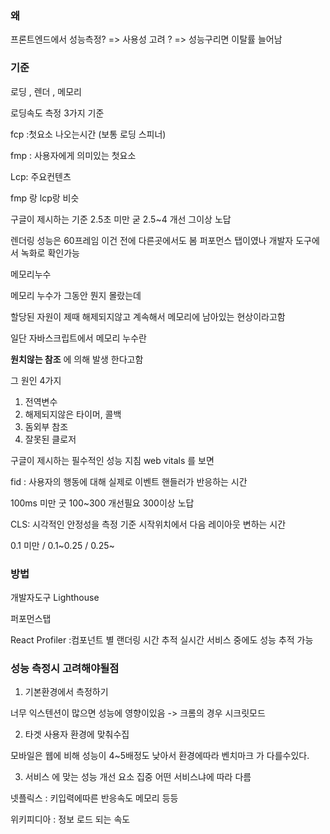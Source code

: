 ### 왜

프론트엔드에서 성능측정? => 사용성 고려 ? => 성능구리면 이탈률 늘어남

### 기준

로딩 , 렌더 , 메모리

로딩속도 측정 3가지 기준

fcp :첫요소 나오는시간 (보통 로딩 스피너)

fmp : 사용자에게 의미있는 첫요소

Lcp: 주요컨텐츠

fmp 랑 lcp랑 비슷

구글이 제시하는 기준 2.5초 미만 굳 2.5~4 개선 그이상 노답

렌더링 성능은 60프레임 이건 전에 다른곳에서도 봄 퍼포먼스 탭이였나 개발자 도구에서 녹화로 확인가능

메모리누수

메모리 누수가 그동안 뭔지 몰랐는데

할당된 자원이 제때 해제되지않고 계속해서 메모리에 남아있는 현상이라고함

일단 자바스크립트에서 메모리 누수란

**원치않는 참조** 에 의해 발생 한다고함

그 원인 4가지

1. 전역변수
2. 해제되지않은 타이머, 콜백
3. 돔외부 참조
4. 잘못된 클로저

구글이 제시하는 필수적인 성능 지침 web vitals 를 보면

fid : 사용자의 행동에 대해 실제로 이벤트 핸들러가 반응하는 시간

100ms 미만 굿 100~300 개선필요 300이상 노답

CLS: 시각적인 안정성을 측정 기준 시작위치에서 다음 레이아웃 변하는 시간

0.1 미만 / 0.1~0.25 / 0.25~

### 방법

개발자도구 Lighthouse

퍼포먼스탭

React Profiler :컴포넌트 별 랜더링 시간 추적 실시간 서비스 중에도 성능 추적 가능

### 성능 측정시 고려해야될점

1. 기본환경에서 측정하기

너무 익스텐션이 많으면 성능에 영향이있음 -> 크롬의 경우 시크릿모드

2. 타겟 사용자 환경에 맞춰수집

모바일은 웹에 비해 성능이 4~5배정도 낮아서 환경에따라 벤치마크 가 다를수있다.

3. 서비스 에 맞는 성능 개선 요소 집중
   어떤 서비스냐에 따라 다름

넷플릭스 : 키입력에따른 반응속도 메모리 등등

위키피디아 : 정보 로드 되는 속도
